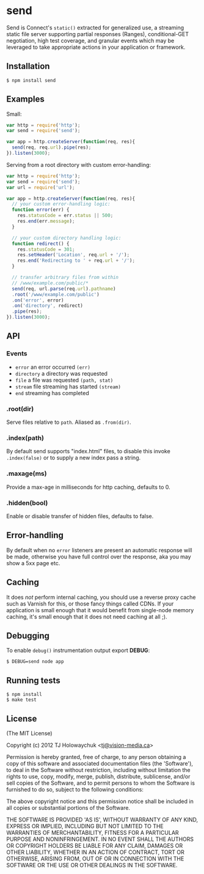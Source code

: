 # send

Send is Connect's `static()` extracted for generalized use, a streaming static file server supporting partial responses \(Ranges\), conditional-GET negotiation, high test coverage, and granular events which may be leveraged to take appropriate actions in your application or framework.

## Installation

```text
$ npm install send
```

## Examples

Small:

```javascript
var http = require('http');
var send = require('send');

var app = http.createServer(function(req, res){
  send(req, req.url).pipe(res);
}).listen(3000);
```

Serving from a root directory with custom error-handling:

```javascript
var http = require('http');
var send = require('send');
var url = require('url');

var app = http.createServer(function(req, res){
  // your custom error-handling logic:
  function error(err) {
    res.statusCode = err.status || 500;
    res.end(err.message);
  }

  // your custom directory handling logic:
  function redirect() {
    res.statusCode = 301;
    res.setHeader('Location', req.url + '/');
    res.end('Redirecting to ' + req.url + '/');
  }

  // transfer arbitrary files from within
  // /www/example.com/public/*
  send(req, url.parse(req.url).pathname)
  .root('/www/example.com/public')
  .on('error', error)
  .on('directory', redirect)
  .pipe(res);
}).listen(3000);
```

## API

### Events

* `error` an error occurred `(err)`
* `directory` a directory was requested
* `file` a file was requested `(path, stat)`
* `stream` file streaming has started `(stream)`
* `end` streaming has completed

### .root\(dir\)

Serve files relative to `path`. Aliased as `.from(dir)`.

### .index\(path\)

By default send supports "index.html" files, to disable this invoke `.index(false)` or to supply a new index pass a string.

### .maxage\(ms\)

Provide a max-age in milliseconds for http caching, defaults to 0.

### .hidden\(bool\)

Enable or disable transfer of hidden files, defaults to false.

## Error-handling

By default when no `error` listeners are present an automatic response will be made, otherwise you have full control over the response, aka you may show a 5xx page etc.

## Caching

It does _not_ perform internal caching, you should use a reverse proxy cache such as Varnish for this, or those fancy things called CDNs. If your application is small enough that it would benefit from single-node memory caching, it's small enough that it does not need caching at all ;\).

## Debugging

To enable `debug()` instrumentation output export **DEBUG**:

```text
$ DEBUG=send node app
```

## Running tests

```text
$ npm install
$ make test
```

## License

\(The MIT License\)

Copyright \(c\) 2012 TJ Holowaychuk &lt;tj@vision-media.ca&gt;

Permission is hereby granted, free of charge, to any person obtaining a copy of this software and associated documentation files \(the 'Software'\), to deal in the Software without restriction, including without limitation the rights to use, copy, modify, merge, publish, distribute, sublicense, and/or sell copies of the Software, and to permit persons to whom the Software is furnished to do so, subject to the following conditions:

The above copyright notice and this permission notice shall be included in all copies or substantial portions of the Software.

THE SOFTWARE IS PROVIDED 'AS IS', WITHOUT WARRANTY OF ANY KIND, EXPRESS OR IMPLIED, INCLUDING BUT NOT LIMITED TO THE WARRANTIES OF MERCHANTABILITY, FITNESS FOR A PARTICULAR PURPOSE AND NONINFRINGEMENT. IN NO EVENT SHALL THE AUTHORS OR COPYRIGHT HOLDERS BE LIABLE FOR ANY CLAIM, DAMAGES OR OTHER LIABILITY, WHETHER IN AN ACTION OF CONTRACT, TORT OR OTHERWISE, ARISING FROM, OUT OF OR IN CONNECTION WITH THE SOFTWARE OR THE USE OR OTHER DEALINGS IN THE SOFTWARE.

